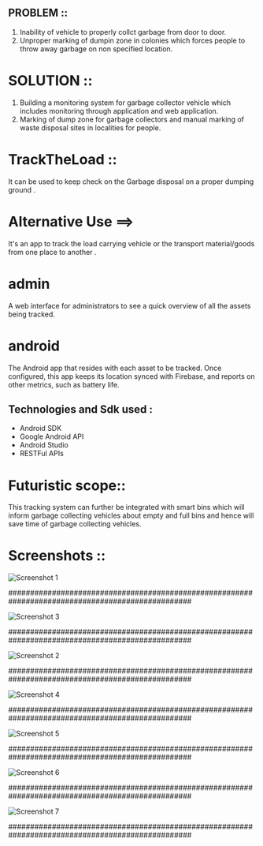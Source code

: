 ## PROBLEM ::
1. Inability of vehicle to properly collct garbage from door to door. 
2. Unproper marking of dumpin zone in colonies which forces people to throw away garbage on non specified location.

# SOLUTION ::
1. Building a monitoring system for garbage collector vehicle which includes monitoring through application and web application.
2. Marking of dump zone for garbage collectors and manual marking of waste disposal sites in  localities for people.

# TrackTheLoad :: 
It can be used to keep check on the Garbage disposal on a proper dumping ground .
# Alternative Use ==> 
It's an app to track the load carrying vehicle or the transport material/goods from one place to another .

# admin

A web interface for administrators to see a quick overview of all the assets being tracked.

# android

The Android app that resides with each asset to be tracked. Once configured, this app keeps its location synced with Firebase, and reports on other metrics, such as battery life.


## Technologies and Sdk used :

* Android SDK   
* Google Android API   
* Android Studio   
* RESTFul APIs  

# Futuristic scope::
This tracking system can further be integrated with smart bins which will inform garbage collecting vehicles about empty and full bins and hence will save time of garbage collecting vehicles.

# Screenshots ::

![Screenshot 1](pic1.png?raw=true "Optional Title 1")
                                                                                                 
##################################################################################################

![Screenshot 3](pic3.png?raw=true "Optional Title 1")

##################################################################################################

![Screenshot 2](pic2.png?raw=true "Optional Title 1")

##################################################################################################

![Screenshot 4](pic4.png?raw=true "Optional Title 1")

##################################################################################################

![Screenshot 5](pic5.png?raw=true "Optional Title 1")

##################################################################################################

![Screenshot 6](pic6.png?raw=true "Optional Title 1")

##################################################################################################

![Screenshot 7](pic7.png?raw=true "Optional Title 1")

##################################################################################################

